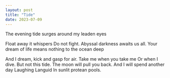 ```yaml
---
layout: post
title: "Tide"
date: 2023-07-09
---
```

The evening tide surges around my leaden eyes

Float away it whispers 
Do not fight. 
Abyssal darkness awaits us all. 
Your dream of life means nothing to the ocean deep 

And I dream, kick and gasp for air. 
Take me when you take me 
Or when I dive. 
But not this tide. 
The moon will pull you back. 
And I will spend another day 
Laughing 
Languid 
In sunlit protean pools. 
